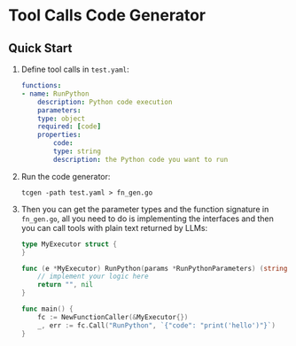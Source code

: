 # Tool Calls Code Generator

## Quick Start

1. Define tool calls in `test.yaml`:
    ```yaml
    functions:
    - name: RunPython
        description: Python code execution
        parameters:
        type: object
        required: [code]
        properties:
            code:
            type: string
            description: the Python code you want to run
    ```

2. Run the code generator:
    ```shell
    tcgen -path test.yaml > fn_gen.go
    ```

3. Then you can get the parameter types and the function signature in `fn_gen.go`, all you need to 
do is implementing the interfaces and then you can call tools with plain text returned by LLMs:

    ```go
    type MyExecutor struct {
    }

    func (e *MyExecutor) RunPython(params *RunPythonParameters) (string, error) {
        // implement your logic here
        return "", nil
    }

    func main() {
        fc := NewFunctionCaller(&MyExecutor{})
        _, err := fc.Call("RunPython", `{"code": "print('hello')"}`)
    }
    ```
